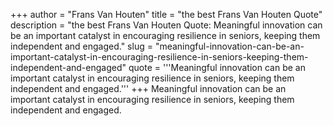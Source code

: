+++
author = "Frans Van Houten"
title = "the best Frans Van Houten Quote"
description = "the best Frans Van Houten Quote: Meaningful innovation can be an important catalyst in encouraging resilience in seniors, keeping them independent and engaged."
slug = "meaningful-innovation-can-be-an-important-catalyst-in-encouraging-resilience-in-seniors-keeping-them-independent-and-engaged"
quote = '''Meaningful innovation can be an important catalyst in encouraging resilience in seniors, keeping them independent and engaged.'''
+++
Meaningful innovation can be an important catalyst in encouraging resilience in seniors, keeping them independent and engaged.
